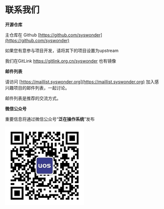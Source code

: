 # 联系我们

<i class="fa-solid fa-code-commit"></i> **开源仓库**

主仓库在<i class="fa-brands fa-github"></i> Github [https://github.com/syswonder](https://github.com/syswonder)

如果您有意参与项目开发，请将其下的项目设置为upstream

我们在GitLink <a href="https://gitlink.org.cn/syswonder">https://gitlink.org.cn/syswonder </a> 也有镜像 

<i class="fa-solid fa-envelopes-bulk"></i> **邮件列表**

请访问 [https://maillist.syswonder.org](https://maillist.syswonder.org)
加入感兴趣项目的邮件列表，一起讨论。

邮件列表是推荐的交流方式。


<i class="fa-brands fa-weixin"></i> **微信公众号**

重要信息将通过微信公众号“**泛在操作系统**”发布

![](_media/qrcode_4_ubiquitousos.jpg)


